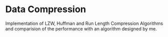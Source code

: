# Data Compression
Implementation of LZW, Huffman and Run Length Compression Algorithms and comparision of the performance with an algorithm designed by me.
